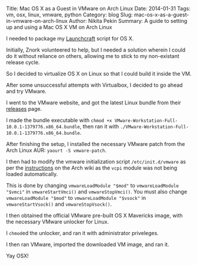 Title: Mac OS X as a Guest in VMware on Arch Linux
Date: 2014-01-31
Tags: vm, osx, linux, vmware, python
Category: blog
Slug: mac-os-x-as-a-guest-in-vmware-on-arch-linux
Author: Nikita Pekin
Summary: A guide to setting up and using a Mac OS X VM on Arch Linux

I needed to package my [Launchcraft](https://github.com/Indiv0/launchcraft/) script for OS X.

Initially, Znork volunteered to help, but I needed a solution wherein I could do it without reliance on others, allowing me to stick to my non-existant release cycle.

So I decided to virtualize OS X on Linux so that I could build it inside the VM.

After some unsuccessful attempts with Virtualbox, I decided to go ahead and try VMware.

I went to the VMware website, and got the latest Linux bundle from their [releases](https://my.vmware.com/web/vmware/details?productId=362&downloadGroup=WKST-1001-LX) page.

I made the bundle executable with `chmod +x VMware-Workstation-Full-10.0.1-1379776.x86_64.bundle`, then ran it with `./VMware-Workstation-Full-10.0.1-1379776.x86_64.bundle`.

After finishing the setup, I installed the necessary VMware patch from the Arch Linux AUR: `yaourt -S vmware-patch`.

I then had to modify the vmware initialization script `/etc/init.d/vmware` as per the [instructions](https://wiki.archlinux.org/index.php/VMware#vmci.2Fvsock_modules_not_loading_automatically) on the Arch wiki as the `vcpi` module was not being loaded automatically.

This is done by changing `vmwareLoadModule "$mod"` to `vmwareLoadModule "$vmci"` in `vmwareStartVmci()` and `vmwareStopVmci()`. You must also change `vmwareLoadModule "$mod"` to `vmwareLoadModule "$vsock"` in `vmwareStartVsock()` and `vmwareStopVsock()`.

I then obtained the official VMware pre-built OS X Mavericks image, with the necessary VMware unlocker for Linux.

I `chmod`ed the unlocker, and ran it with administrator priveleges.

I then ran VMware, imported the downloaded VM image, and ran it.

Yay OSX!
